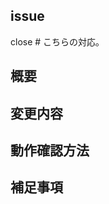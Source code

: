 <!-- あくまでテンプレートなので必ずしもすべての項目を埋めなくてよいです -->
## issue
<!-- このプルリクに紐づくissue -->
close #
こちらの対応。

## 概要
<!-- 変更の目的 -->

## 変更内容
<!-- ビューの変更がある場合はスクリーンショットを添付 -->

## 動作確認方法
<!-- 自分が動作確認を行った項目を記載 -->

## 補足事項
<!-- その他補足などあれば記載 -->

